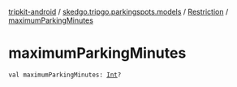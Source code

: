 [tripkit-android](../../index.md) / [skedgo.tripgo.parkingspots.models](../index.md) / [Restriction](index.md) / [maximumParkingMinutes](./maximum-parking-minutes.md)

# maximumParkingMinutes

`val maximumParkingMinutes: `[`Int`](https://kotlinlang.org/api/latest/jvm/stdlib/kotlin/-int/index.html)`?`